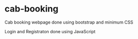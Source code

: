 # cab-booking

Cab booking webpage done using bootstrap and minimum CSS

Login and Registraton done using JavaScript
